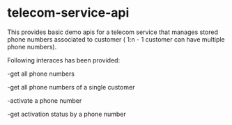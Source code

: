 # telecom-service-api

This provides basic demo apis for a telecom service that manages stored phone numbers associated to customer ( 1:n - 1 customer can have multiple phone numbers). 

Following interaces has been provided:

-get all phone numbers

-get all phone numbers of a single customer

-activate a phone number

-get activation status by a phone number
